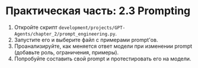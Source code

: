 # Практическая часть: 2.3 Prompting

1. Откройте скрипт `development/projects/GPT-Agents/chapter_2/prompt_engineering.py`.
2. Запустите его и выберите файл с примерами prompt'ов.
3. Проанализируйте, как меняется ответ модели при изменении prompt (добавьте роль, ограничения, примеры).
4. Попробуйте составить свой prompt и протестировать его на модели. 